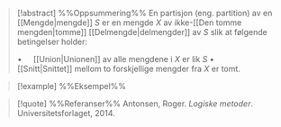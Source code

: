 
> [!abstract] %%Oppsummering%%
> En partisjon (eng. partition) av en [[Mengde|mengde]] $S$ er en mengde $X$ av ikke-[[Den tomme mengden|tomme]] [[Delmengde|delmengder]] av $S$ slik at følgende betingelser holder:
> 
> $\bullet\quad$ [[Union|Unionen]] av alle mengdene i $X$ er lik $S$
> $\bullet\quad$ [[Snitt|Snittet]] mellom to forskjellige mengder fra $X$ er tomt.



> [!example] %%Eksempel%%
> 

> [!quote] %%Referanser%%
>Antonsen, Roger. *Logiske metoder*. Universitetsforlaget, 2014.


